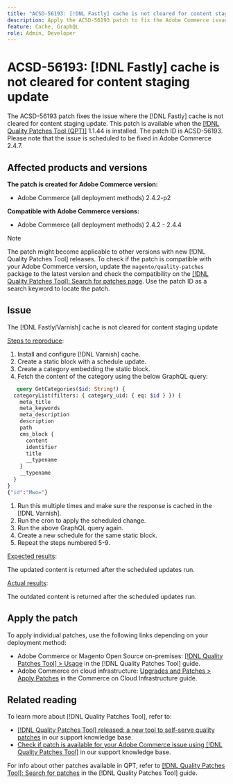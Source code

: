 ```yaml
---
title: "ACSD-56193: [!DNL Fastly] cache is not cleared for content staging update"
description: Apply the ACSD-56193 patch to fix the Adobe Commerce issue where the [!DNL Fastly] cache is not cleared for content staging update.
feature: Cache, GraphQL
role: Admin, Developer
---
```

# ACSD-56193: [!DNL Fastly] cache is not cleared for content staging update

The ACSD-56193 patch fixes the issue where the [!DNL Fastly] cache is not cleared for content staging update. This patch is available when the [[!DNL Quality Patches Tool (QPT)]](/help/announcements/adobe-commerce-announcements/magento-quality-patches-released-new-tool-to-self-serve-quality-patches.md) 1.1.44 is installed. The patch ID is ACSD-56193. Please note that the issue is scheduled to be fixed in Adobe Commerce 2.4.7.

## Affected products and versions

**The patch is created for Adobe Commerce version:**

* Adobe Commerce (all deployment methods) 2.4.2-p2

**Compatible with Adobe Commerce versions:**

* Adobe Commerce (all deployment methods) 2.4.2 - 2.4.4

>[!NOTE]
>
>The patch might become applicable to other versions with new [!DNL Quality Patches Tool] releases. To check if the patch is compatible with your Adobe Commerce version, update the `magento/quality-patches` package to the latest version and check the compatibility on the [[!DNL Quality Patches Tool]: Search for patches page](https://experienceleague.adobe.com/tools/commerce-quality-patches/index.html). Use the patch ID as a search keyword to locate the patch.

## Issue

The [!DNL Fastly/Varnish] cache is not cleared for content staging update

<u>Steps to reproduce</u>:

1. Install and configure [!DNL Varnish] cache.
1. Create a static block with a schedule update.
1. Create a category embedding the static block. 
1. Fetch the content of the category using the below GraphQL query:

```GraphQL
   query GetCategories($id: String!) {
  categoryList(filters: { category_uid: { eq: $id } }) {
    meta_title
    meta_keywords
    meta_description
    description
    path
    cms_block {
      content
      identifier
      title
      __typename
    }
    __typename
  }
}
{"id":"Mwo="}
```

1. Run this multiple times and make sure the response is cached in the [!DNL Varnish].
1. Run the cron to apply the scheduled change.
1. Run the above GraphQL query again.
1. Create a new schedule for the same static block.
1. Repeat the steps numbered 5-9.

<u>Expected results</u>:

The updated content is returned after the scheduled updates run.

<u>Actual results</u>:

The outdated content is returned after the scheduled updates run.

## Apply the patch

To apply individual patches, use the following links depending on your deployment method:

* Adobe Commerce or Magento Open Source on-premises: [[!DNL Quality Patches Tool] > Usage](https://experienceleague.adobe.com/docs/commerce-operations/tools/quality-patches-tool/usage.html) in the [!DNL Quality Patches Tool] guide.
* Adobe Commerce on cloud infrastructure: [Upgrades and Patches > Apply Patches](https://experienceleague.adobe.com/docs/commerce-cloud-service/user-guide/develop/upgrade/apply-patches.html) in the Commerce on Cloud Infrastructure guide.

## Related reading

To learn more about [!DNL Quality Patches Tool], refer to:

* [[!DNL Quality Patches Tool] released: a new tool to self-serve quality patches](/help/announcements/adobe-commerce-announcements/magento-quality-patches-released-new-tool-to-self-serve-quality-patches.md) in our support knowledge base.
* [Check if patch is available for your Adobe Commerce issue using [!DNL Quality Patches Tool]](/help/support-tools/patches-available-in-qpt-tool/check-patch-for-magento-issue-with-magento-quality-patches.md) in our support knowledge base.

For info about other patches available in QPT, refer to [[!DNL Quality Patches Tool]: Search for patches](https://experienceleague.adobe.com/tools/commerce-quality-patches/index.html) in the [!DNL Quality Patches Tool] guide.
